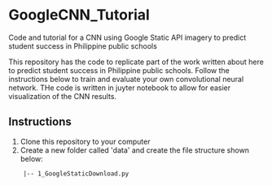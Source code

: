 # GoogleCNN_Tutorial
Code and tutorial for a CNN using Google Static API imagery to predict student success in Philippine public schools

This repository has the code to replicate part of the work written about here  to predict student success in Philippine public schools. Follow the instructions below to train and evaluate your own convolutional neural network. THe code is written in juyter notebook to allow for easier visualization of the CNN results.

## Instructions

1. Clone this repository to your computer
2. Create a new folder called 'data' and create the file structure shown below:
```
    |-- 1_GoogleStaticDownload.py


```